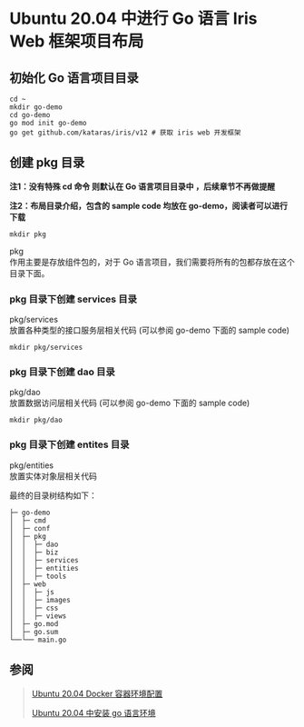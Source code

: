 # Ubuntu 20.04 中进行 Go 语言 Iris Web 框架项目布局 
## 初始化 Go 语言项目目录
~~~
cd ~
mkdir go-demo
cd go-demo
go mod init go-demo
go get github.com/kataras/iris/v12 # 获取 iris web 开发框架
~~~

## 创建 pkg 目录

**注1：没有特殊 cd 命令 则默认在 Go 语言项目目录中 ，后续章节不再做提醒**

**注2：布局目录介绍，包含的 sample code 均放在 go-demo，阅读者可以进行下载**
~~~
mkdir pkg
~~~
pkg\
作用主要是存放组件包的，对于 Go 语言项目，我们需要将所有的包都存放在这个目录下面。

### pkg 目录下创建 services 目录
pkg/services\
放置各种类型的接口服务层相关代码 (可以参阅  go-demo 下面的 sample code)

~~~
mkdir pkg/services
~~~

### pkg 目录下创建 dao 目录
pkg/dao\
放置数据访问层相关代码 (可以参阅  go-demo 下面的 sample code)

~~~
mkdir pkg/dao
~~~

### pkg 目录下创建 entites 目录
pkg/entities\
放置实体对象层相关代码 



最终的目录树结构如下：

~~~
├─ go-demo
│  ├─ cmd
│  ├─ conf
│  ├─ pkg
│  │  ├─ dao
│  │  ├─ biz
│  │  ├─ services
│  │  ├─ entities
│  │  ├─ tools
│  ├─ web
│  │  ├─ js
│  │  ├─ images
│  │  ├─ css
│  │  ├─ views
│  ├─ go.mod
│  ├─ go.sum
└──└── main.go

~~~

## 参阅
>  <a target="_blank" href="https://github.com/karonluo/documents/blob/main/Ubuntu%2020.04%20%E4%B8%AD%E5%AE%89%E8%A3%85%20go%20%E8%AF%AD%E8%A8%80%E7%8E%AF%E5%A2%83.md">Ubuntu 20.04 Docker 容器环境配置</a>
> 
> <a target="_blank" href="https://github.com/karonluo/documents/blob/main/Ubuntu%2020.04%20%E4%B8%AD%E5%AE%89%E8%A3%85%20go%20%E8%AF%AD%E8%A8%80%E7%8E%AF%E5%A2%83.md">Ubuntu 20.04 中安装 go 语言环境</a>


